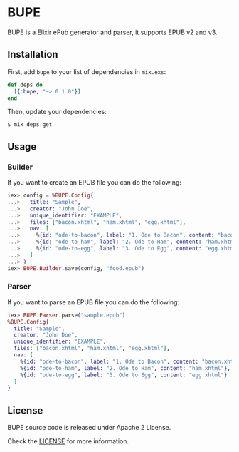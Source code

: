 # BUPE

BUPE is a Elixir ePub generator and parser, it supports EPUB v2 and v3.

## Installation

First, add `bupe` to your list of dependencies in `mix.exs`:

```elixir
def deps do
  [{:bupe, "~> 0.1.0"}]
end
```

Then, update your dependencies:

```sh-session
$ mix deps.get
```

## Usage

### Builder

If you want to create an EPUB file you can do the following:

```elixir
iex> config = %BUPE.Config{
...>   title: "Sample",
...>   creator: "John Doe",
...>   unique_identifier: "EXAMPLE",
...>   files: ["bacon.xhtml", "ham.xhtml", "egg.xhtml"],
...>   nav: [
...>     %{id: "ode-to-bacon", label: "1. Ode to Bacon", content: "bacon.xhtml"},
...>     %{id: "ode-to-ham", label: "2. Ode to Ham", content: "ham.xhtml"},
...>     %{id: "ode-to-egg", label: "3. Ode to Egg", content: "egg.xhtml"}
...>   ]
...> }
iex> BUPE.Builder.save(config, "food.epub")
```

### Parser

If you want to parse an EPUB file you can do the following:

```elixir
iex> BUPE.Parser.parse("sample.epub")
%BUPE.Config{
  title: "Sample",
  creator: "John Doe",
  unique_identifier: "EXAMPLE",
  files: ["bacon.xhtml", "ham.xhtml", "egg.xhtml"],
  nav: [
    %{id: "ode-to-bacon", label: "1. Ode to Bacon", content: "bacon.xhtml"},
    %{id: "ode-to-ham", label: "2. Ode to Ham", content: "ham.xhtml"},
    %{id: "ode-to-egg", label: "3. Ode to Egg", content: "egg.xhtml"}
  ]
}
```

## License

BUPE source code is released under Apache 2 License.

Check the [LICENSE](LICENSE) for more information.
